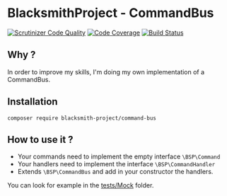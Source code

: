 # BlacksmithProject - CommandBus

[![Scrutinizer Code Quality](https://scrutinizer-ci.com/g/BlacksmithProject/CommandBus/badges/quality-score.png?b=master)](https://scrutinizer-ci.com/g/BlacksmithProject/CommandBus/?branch=master)
[![Code Coverage](https://scrutinizer-ci.com/g/BlacksmithProject/CommandBus/badges/coverage.png?b=master)](https://scrutinizer-ci.com/g/BlacksmithProject/CommandBus/?branch=master)
[![Build Status](https://scrutinizer-ci.com/g/BlacksmithProject/CommandBus/badges/build.png?b=master)](https://scrutinizer-ci.com/g/BlacksmithProject/CommandBus/build-status/master)

## Why ?

In order to improve my skills, I'm doing my own implementation of a
CommandBus.

## Installation

`composer require blacksmith-project/command-bus`

## How to use it ?

- Your commands need to implement the empty interface `\BSP\Command`
- Your handlers need to implement the interface `\BSP\CommandHandler`
- Extends `\BSP\CommandBus` and add in your constructor the handlers.

You can look for example in the
[tests/Mock](https://github.com/BlacksmithProject/CommandBus/tree/master/tests/Mock)
folder.
